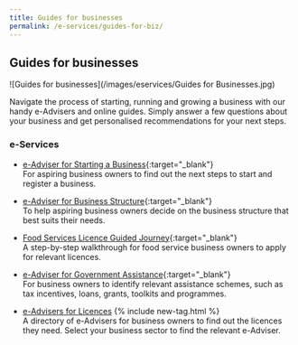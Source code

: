 ```yaml
---
title: Guides for businesses
permalink: /e-services/guides-for-biz/
---
```


## Guides for businesses

![Guides for businesses](/images/eservices/Guides for Businesses.jpg)

Navigate the process of starting, running and growing a business with our handy e-Advisers and online guides. Simply answer a few questions about your business and get personalised recommendations for your next steps.

### e-Services
<!--  puc_launch: to add--v -->
<!-- - [e-Adviser for Starting a Business](https://eadviser.gobusiness.gov.sg/premisesusecheck?src=eservices_guidesforbiz){:target="_blank"}
  <br>For business owners to check their premises are currently approved for their intended use. -->
<!--  puc_launch: to add--^ -->
- [e-Adviser for Starting a Business](https://eadviser.gobusiness.gov.sg/startabusiness?src=eservices_guidesforbiz){:target="_blank"}
  <br>For aspiring business owners to find out the next steps to start and register a business.

- [e-Adviser for Business Structure](https://eadviser.gobusiness.gov.sg/businessstructure?src=eservices_guidesforbiz){:target="_blank"}
  <br>To help aspiring business owners decide on the business structure that best suits their needs.

- [Food Services Licence Guided Journey](https://foodservices.gobusiness.gov.sg/licences/foodservices?src=eservices_guidesforbiz){:target="_blank"}
  <br>A step-by-step walkthrough for food service business owners to apply for relevant licences.

- [e-Adviser for Government Assistance](https://gaeadviser.gobusiness.gov.sg/?src=eservices_guidesforbiz){:target="_blank"}
  <br>For business owners to identify relevant assistance schemes, such as tax incentives, loans, grants, toolkits and programmes.
<!--  puc_launch: move the following to right below PUC--v -->
- [e-Advisers for Licences](/licences/find-licence-by-sector/) {% include new-tag.html %}
  <br>A directory of e-Advisers for business owners to find out the licences they need. Select your business sector to find the relevant e-Adviser.
<!--  puc_launch: move the following to right below PUC--^ -->
